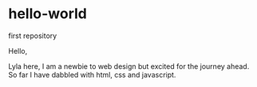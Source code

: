 # hello-world
first repository

Hello,


Lyla here, I am a newbie to web design but excited for the journey ahead. So far I have dabbled with html, css and javascript.
